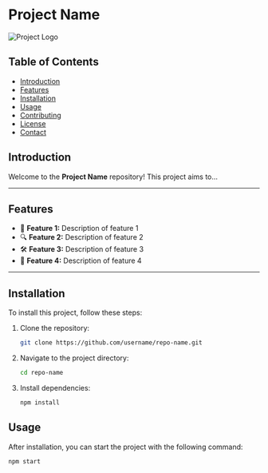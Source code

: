# Project Name

![Project Logo](https://example.com/logo.png)

## Table of Contents
- [Introduction](#introduction)
- [Features](#features)
- [Installation](#installation)
- [Usage](#usage)
- [Contributing](#contributing)
- [License](#license)
- [Contact](#contact)

## Introduction
Welcome to the **Project Name** repository! This project aims to...

---
## Features
- 🚀 **Feature 1:** Description of feature 1
- 🔍 **Feature 2:** Description of feature 2
- 🛠️ **Feature 3:** Description of feature 3
- 🎨 **Feature 4:** Description of feature 4
---


## Installation
To install this project, follow these steps:

1. Clone the repository:
    ```sh
    git clone https://github.com/username/repo-name.git
    ```
2. Navigate to the project directory:
    ```sh
    cd repo-name
    ```
3. Install dependencies:
    ```sh
    npm install
    ```

## Usage
After installation, you can start the project with the following command:
```sh
npm start
